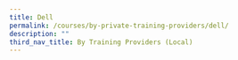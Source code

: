 ```yaml
---
title: Dell
permalink: /courses/by-private-training-providers/dell/
description: ""
third_nav_title: By Training Providers (Local)
---
```

